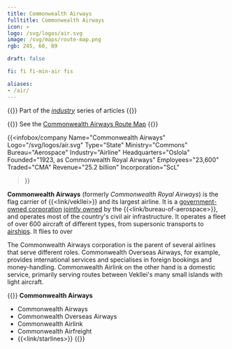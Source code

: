 ```yaml
---
title: Commonwealth Airways
fulltitle: Commonwealth Airways
icon: ✈️
logo: /svg/logos/air.svg
image: /svg/maps/route-map.png
rgb: 245, 60, 89

draft: false

fi: fi fi-min-air fis

aliases:
- /air/
---
```

{{<note series>}}
 Part of the *[industry](/industry/)* series of articles
{{</note>}}

{{<note series>}}
 See the [Commonwealth Airways Route Map](/route-map/)
{{</note>}}

{{<infobox/company
	 Name="Commonwealth Airways"
	 Logo="/svg/logos/air.svg"
	 Type="State"
	 Ministry="Commons"
	 Bureau="Aerospace"
	 Industry="Airline"
	 Headquarters="Oslola"
	 Founded="1923, as Commonwealth Royal Airways"
	 Employees="23,600"
	 Traded="CMA"
	 Revenue="25.2 billion"
	 Incorporation="ScL"
 >}}

<span class="fi fi-min-air fis"></span> **Commonwealth Airways** (formerly *Commonwealth Royal Airways*) is the flag carrier of {{<link/vekllei>}} and its largest airline. It is a [government-owned corporation](/assets/) [jointly owned](/bulletin/government-ownership/) by the {{<link/bureau-of-aerospace>}}, and operates most of the country's civil air infrastructure. It operates a fleet of over 600 aircraft of different types, from supersonic transports to [airships](/atlantic-airship/). It flies to over

The Commonwealth Airways corporation is the parent of several airlines that serve different roles. Commonwealth Overseas Airways, for example, provides international services and specialises in foreign bookings and money-handling. Commonwealth Airlink on the other hand is a domestic service, primarily serving routes between Vekllei's many small islands with light aircraft.

{{<note panel>}}
**Commonwealth Airways**

* Commonwealth Airways
* Commonwealth Overseas Airways
* Commonwealth Airlink
* Commonwealth Airfreight
* {{<link/starlines>}}
{{</note>}}

<!-- TODO: Add fleet -->

